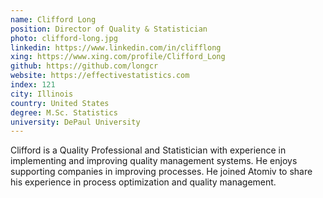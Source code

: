 ```yaml
---
name: Clifford Long
position: Director of Quality & Statistician
photo: clifford-long.jpg
linkedin: https://www.linkedin.com/in/clifflong
xing: https://www.xing.com/profile/Clifford_Long
github: https://github.com/longcr
website: https://effectivestatistics.com
index: 121
city: Illinois
country: United States
degree: M.Sc. Statistics
university: DePaul University
---
```

Clifford is a Quality Professional and Statistician with experience in implementing and improving quality management systems. He enjoys supporting companies in improving processes. He joined Atomiv to share his experience in process optimization and quality management.